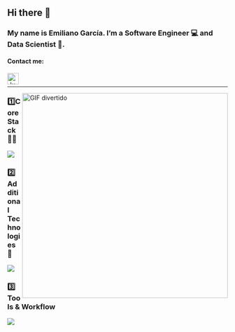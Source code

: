 ## Hi there 👋

### My name is Emiliano García. I’m a Software Engineer 💻 and Data Scientist 🧪.

#### Contact me:

<a href="https://www.linkedin.com/in/emiliano-garcia-montemayor-394664321/">
  <img align="left" alt="Junior's LinkedIn" width="26px" src="https://img.icons8.com/color/48/000000/linkedin-circled--v3.png" />
</a>
<br>
<hr>

<img align="right" alt="GIF divertido" src="https://media1.giphy.com/media/v1.Y2lkPTc5MGI3NjExZG5sdW9mYTg0OG1mMmV6amxkOTN6MW00YXdsNW5xMXE0cDVoeHcycSZlcD12MV9pbnRlcm5hbF9naWZfYnlfaWQmY3Q9Zw/H03PuVdwREB21ANkLX/giphy.gif" width="470" />


 ### 1️⃣Core Stack🧙‍♂️

<p align="left">
  <a href="https://skillicons.dev">
    <img src="https://skillicons.dev/icons?i=py,mysql,django,css,html,sklearn,tensorflow,anaconda&perline=6" />
  </a>
</p>

### 2️⃣ Additional Technologies 🪼

<p align="left">
  <a href="https://skillicons.dev">
  <img src="https://skillicons.dev/icons?i=azure,js,c,cpp,opencv,figma,linux&perline=6" />
  </a>
</p>

### 3️⃣ Tools & Workflow
<p align="left">
  <a href="https://skillicons.dev">
    <img src="https://skillicons.dev/icons?i=vscode,github,git,stackoverflow,notion,sublime,md&perline=6 " />
  </a>
</p>
